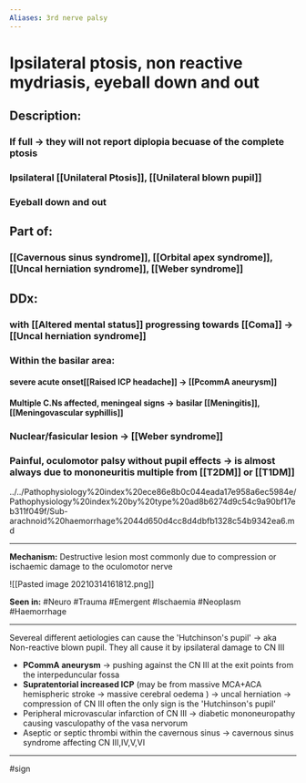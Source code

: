 ```yaml
---
Aliases: 3rd nerve palsy
---
```

#  Ipsilateral ptosis, non reactive mydriasis, eyeball down and out
## Description:
### If full -> they will not report diplopia becuase of the complete ptosis
### Ipsilateral [[Unilateral Ptosis]], [[Unilateral blown pupil]]
### Eyeball down and out
## Part of:
### [[Cavernous sinus syndrome]], [[Orbital apex syndrome]], [[Uncal herniation syndrome]], [[Weber syndrome]]
## DDx:
### with [[Altered mental status]] progressing towards [[Coma]] -> [[Uncal herniation syndrome]]
### Within the basilar area:
#### severe acute onset[[Raised ICP headache]] -> [[PcommA aneurysm]]
#### Multiple C.Ns affected, meningeal signs -> basilar [[Meningitis]], [[Meningovascular syphillis]]
### Nuclear/fasicular lesion -> [[Weber syndrome]]
### Painful, oculomotor palsy **without pupil effects** -> is almost always due to mononeuritis multiple from [[T2DM]] or [[T1DM]]

../../Pathophysiology%20index%20ece86e8b0c044eada17e958a6ec5984e/Pathophysiology%20index%20by%20type%20ad8b6274d9c54c9a90bf17eb311f049f/Sub-arachnoid%20haemorrhage%2044d650d4cc8d4dbfb1328c54b9342ea6.md

---
**Mechanism:** Destructive lesion most commonly due to compression or ischaemic damage to the oculomotor nerve

![[Pasted image 20210314161812.png]]

**Seen in:** #Neuro #Trauma #Emergent #Ischaemia #Neoplasm #Haemorrhage  

---

Severeal different aetiologies can cause the 'Hutchinson's pupil' → aka Non-reactive blown pupil. They all cause it by ipsilateral damage to CN III

- **PCommA aneurysm** → pushing against the CN III at the exit points from the interpeduncular fossa
- **Supratentorial increased ICP** (may be from massive MCA+ACA hemispheric stroke → massive cerebral oedema ) → uncal herniation → compression of CN III often the only sign is the 'Hutchinson's pupil'
- Peripheral microvascular infarction of CN III → diabetic mononeuropathy causing vasculopathy of the vasa nervorum
- Aseptic or septic thrombi within the cavernous sinus → cavernous sinus syndrome affecting CN III,IV,V,VI

---
#sign 
